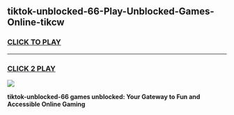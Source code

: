 
## tiktok-unblocked-66-Play-Unblocked-Games-Online-tikcw
<h3>
<a href="https://premium76.site?title=tiktok-unblocked-66&ref=25A">CLICK TO PLAY</a></h3>
<hr>

<h3>
<a href="https://premium76.site?title=tiktok-unblocked-66&ref=25A">CLICK 2 PLAY</a>
  
</h3>

<a href="https://premium76.site?title=tiktok-unblocked-66&ref=25A"><img src="https://clearcache.store/games.png"></a>


**tiktok-unblocked-66 games unblocked: Your Gateway to Fun and Accessible Online Gaming**
